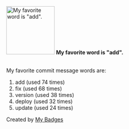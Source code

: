 <img src="https://my-badges.github.io/my-badges/favorite-word.png" alt="My favorite word is &quot;add&quot;." title="My favorite word is &quot;add&quot;." width="128">
<strong>My favorite word is &quot;add&quot;.</strong>
<br><br>

My favorite commit message words are:

1. add (used 74 times)
2. fix (used 68 times)
3. version (used 38 times)
4. deploy (used 32 times)
5. update (used 24 times)


Created by <a href="https://github.com/my-badges/my-badges">My Badges</a>